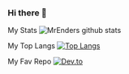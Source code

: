 ### Hi there 👋

My Stats
![MrEnders github stats](https://github-readme-stats.vercel.app/api?username=MrEnder0)

My Top Langs
[![Top Langs](https://github-readme-stats.vercel.app/api/top-langs/?username=MrEnder0)](https://github.com/MrEnder0/github-readme-stats)

My Fav Repo
[![Dev.to](https://github-readme-stats.vercel.app/api/pin/?username=MrEnder0&repo=StoneBoardLauncher)](https://github.com/MrEnder0/StoneBoardLauncher)
